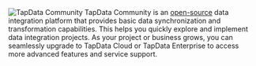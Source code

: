 <span class="tooltip">
  <img src="https://img.shields.io/badge/Applicable%20to%EF%BC%9A-TapData%20Community-A8A8B0" style={{transform:'scale(1.1)'}} alt="TapData Community"/>
  <span class="tooltip-content">TapData Community is an <a href="https://github.com/tapdata/tapdata">open-source</a> data integration platform that provides basic data synchronization and transformation capabilities. This helps you quickly explore and implement data integration projects. As your project or business grows, you can seamlessly upgrade to TapData Cloud or TapData Enterprise to access more advanced features and service support.</span>
</span>